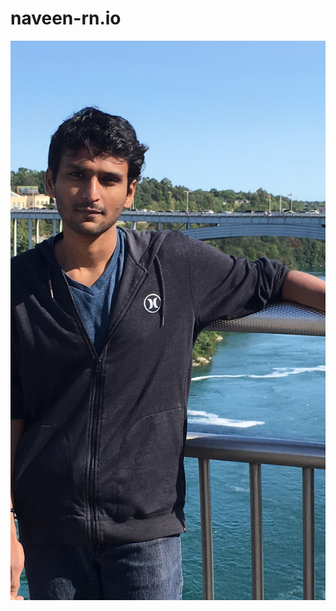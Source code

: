 # naveen-rn.io
![My Profile](https://github.com/naveen-rn/naveen-rn.github.io/blob/master/image/profile.jpg)
